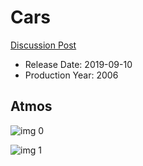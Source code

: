 # Cars

[Discussion Post](https://www.avsforum.com/threads/bass-eq-for-filtered-movies.2995212/post-58539824)

* Release Date: 2019-09-10
* Production Year: 2006

## Atmos

![img 0](https://i.imgur.com/DIYLAQx.jpg)

![img 1](https://i.imgur.com/vo9uQVO.png)

